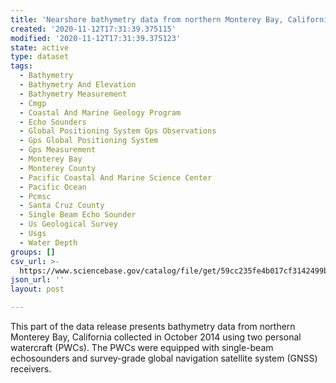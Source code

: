 ```yaml
---
title: 'Nearshore bathymetry data from northern Monterey Bay, California, October 2014'
created: '2020-11-12T17:31:39.375115'
modified: '2020-11-12T17:31:39.375123'
state: active
type: dataset
tags:
  - Bathymetry
  - Bathymetry And Elevation
  - Bathymetry Measurement
  - Cmgp
  - Coastal And Marine Geology Program
  - Echo Sounders
  - Global Positioning System Gps Observations
  - Gps Global Positioning System
  - Gps Measurement
  - Monterey Bay
  - Monterey County
  - Pacific Coastal And Marine Science Center
  - Pacific Ocean
  - Pcmsc
  - Santa Cruz County
  - Single Beam Echo Sounder
  - Us Geological Survey
  - Usgs
  - Water Depth
groups: []
csv_url: >-
  https://www.sciencebase.gov/catalog/file/get/59cc235fe4b017cf3142499b?name=mb14_oct_pwc.csv
json_url: ''
layout: post

---
```

This part of the data release presents bathymetry data from northern Monterey Bay, California collected in October 2014 using two personal watercraft (PWCs). The PWCs were equipped with single-beam echosounders and survey-grade global navigation satellite system (GNSS) receivers.

